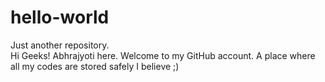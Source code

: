 # hello-world
Just another repository.   
Hi Geeks! Abhrajyoti here.
Welcome to my GitHub account. 
A place where all my codes are stored safely I believe ;)
